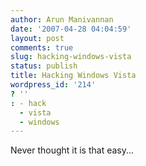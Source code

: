 ```yaml
---
author: Arun Manivannan
date: '2007-04-28 04:04:59'
layout: post
comments: true
slug: hacking-windows-vista
status: publish
title: Hacking Windows Vista
wordpress_id: '214'
? ''
: - hack
  - vista
  - windows
---
```


Never thought it is that easy...

